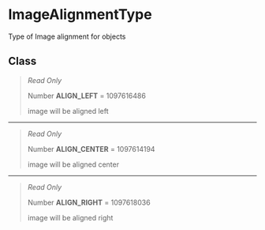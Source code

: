 # ImageAlignmentType
Type of Image alignment for objects

## Class
> *Read Only* 
> 
> Number **ALIGN_LEFT** = 1097616486
> 
> image will be aligned left
*** 
> *Read Only* 
> 
> Number **ALIGN_CENTER** = 1097614194
> 
> image will be aligned center
*** 
> *Read Only* 
> 
> Number **ALIGN_RIGHT** = 1097618036
> 
> image will be aligned right

